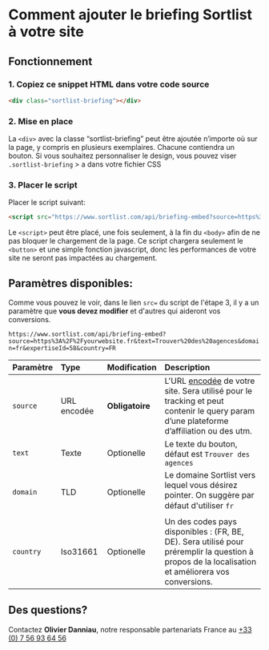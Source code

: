 # Comment ajouter le briefing Sortlist à votre site

## Fonctionnement 

### 1. Copiez ce snippet HTML dans votre code source
```html
<div class="sortlist-briefing"></div>
```
### 2. Mise en place
La `<div>` avec la classe “sortlist-briefing” peut être ajoutée n’importe où sur la page, y compris en plusieurs exemplaires. Chacune contiendra un bouton. Si vous souhaitez personnaliser le design, vous pouvez viser `.sortlist-briefing` > a dans votre fichier CSS

### 3. Placer le script
Placer le script suivant:
```html
<script src="https://www.sortlist.com/api/briefing-embed?source=https%3A%2F%2Fyourwebsite.fr&text=Trouver%20des%20agences&domain=fr&expertiseId=58&country=FR"></script>
```

Le `<script>` peut être placé, une fois seulement, à la fin du `<body>` afin de ne pas bloquer le chargement de la page. Ce script chargera seulement le `<button>` et une simple fonction javascript, donc les performances de votre site ne seront pas impactées au chargement.


## Paramètres disponibles:

Comme vous pouvez le voir, dans le lien `src=` du script de l'étape 3, il y a un paramètre que **vous devez modifier** et d'autres qui aideront vos conversions.

`https://www.sortlist.com/api/briefing-embed?source=https%3A%2F%2Fyourwebsite.fr&text=Trouver%20des%20agences&domain=fr&expertiseId=58&country=FR`

| Paramètre   | Type              | Modification  | Description  | 
| :---------- | :---------------- | :--------    | :---- | 
| `source`    | URL encodée | **Obligatoire** | L'URL [encodée](https://www.convertstring.com/fr/EncodeDecode/UrlEncode) de votre site. Sera utilisé pour le tracking et peut contenir le query param d’une plateforme d’affiliation ou des utm. | 
| `text`      | Texte      | Optionelle | Le texte du bouton, défaut est `Trouver des agences` |
| `domain`    | TLD      | Optionelle | Le domaine Sortlist vers lequel vous désirez pointer. On suggère par défaut d'utiliser `fr` |
| `country`    | Iso31661      | Optionelle | Un des codes pays disponibles : (FR, BE, DE). Sera utilisé pour préremplir la question à propos de la localisation et améliorera vos conversions.  |


## Des questions?

Contactez **Olivier Danniau**, notre responsable partenariats France au [+33 (0) 7 56 93 64 56](tel:+33756936456)
